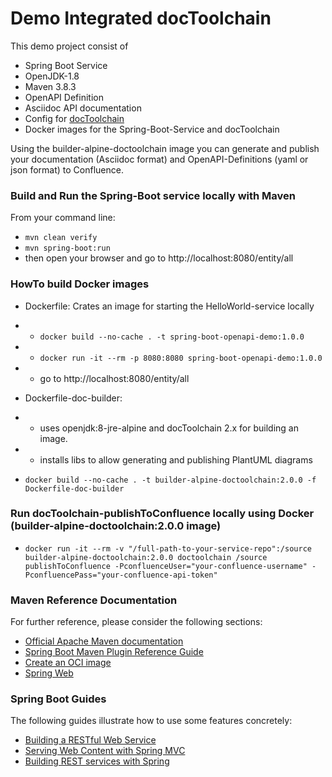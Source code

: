# Demo Integrated docToolchain 

This demo project consist of
* Spring Boot Service
* OpenJDK-1.8
* Maven 3.8.3
* OpenAPI Definition
* Asciidoc API documentation
* Config for [docToolchain](https://doctoolchain.github.io/docToolchain/)
* Docker images for the Spring-Boot-Service and docToolchain 

Using the builder-alpine-doctoolchain image you can generate and publish your documentation (Asciidoc format) and OpenAPI-Definitions (yaml or json format) to Confluence.

### Build and Run the Spring-Boot service locally with Maven
From your command line:

* `mvn clean verify`
* `mvn spring-boot:run`
* then open your browser and go to http://localhost:8080/entity/all

### HowTo build Docker images

* Dockerfile: Crates an image for starting the HelloWorld-service locally
* * `docker build --no-cache . -t spring-boot-openapi-demo:1.0.0` 
* * `docker run -it --rm -p 8080:8080 spring-boot-openapi-demo:1.0.0`
* * go to http://localhost:8080/entity/all

* Dockerfile-doc-builder: 
* * uses openjdk:8-jre-alpine and docToolchain 2.x for building an image. 
* * installs libs to allow generating and publishing PlantUML diagrams 
* `docker build --no-cache . -t builder-alpine-doctoolchain:2.0.0 -f Dockerfile-doc-builder`

### Run docToolchain-publishToConfluence locally using Docker (builder-alpine-doctoolchain:2.0.0 image)
* `docker run -it --rm -v "/full-path-to-your-service-repo":/source builder-alpine-doctoolchain:2.0.0 doctoolchain /source publishToConfluence -PconfluenceUser="your-confluence-username" -PconfluencePass="your-confluence-api-token"`


### Maven Reference Documentation
For further reference, please consider the following sections:

* [Official Apache Maven documentation](https://maven.apache.org/guides/index.html)
* [Spring Boot Maven Plugin Reference Guide](https://docs.spring.io/spring-boot/docs/2.4.5/maven-plugin/reference/html/)
* [Create an OCI image](https://docs.spring.io/spring-boot/docs/2.4.5/maven-plugin/reference/html/#build-image)
* [Spring Web](https://docs.spring.io/spring-boot/docs/2.4.5/reference/htmlsingle/#boot-features-developing-web-applications)

### Spring Boot Guides
The following guides illustrate how to use some features concretely:

* [Building a RESTful Web Service](https://spring.io/guides/gs/rest-service/)
* [Serving Web Content with Spring MVC](https://spring.io/guides/gs/serving-web-content/)
* [Building REST services with Spring](https://spring.io/guides/tutorials/bookmarks/)
